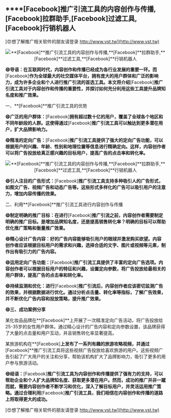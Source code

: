 ## ****[Facebook]**推广引流工具的内容创作与传播,**[Facebook]**拉群助手,**[Facebook]**过滤工具,**[Facebook]**行销机器人**

[😍想了解推广相关软件的朋友请登录 http://www.vst.tw](http://www.vst.tw)

 <center><img src="https://vst.tw/MP4/tuiguang/png/0.png" alt="**[Facebook]**推广引流工具的内容创作与传播,**[Facebook]**拉群助手,**[Facebook]**过滤工具,**[Facebook]**行销机器人"></center>

**😄导语：在互联网时代，内容创作和传播已经成为各行业发展的重要一环。而**[Facebook]**作为全球最大的社交媒体平台，拥有庞大的用户群体和广泛的影响力，成为许多企业和个人进行推广引流的首选工具。本文将介绍**[Facebook]**推广引流工具对于内容创作和传播的重要性，并探讨如何充分利用这些工具提升品牌知名度和推广效果。**

一、**[Facebook]**推广引流工具的优势

**😄广泛的用户群体：**[Facebook]**拥有超过数十亿的用户，覆盖了全球各个地区和不同年龄段的人群。这使得通过**[Facebook]**推广引流工具可以触达到更多潜在用户，扩大品牌影响力。**

**😄精准的定向广告：**[Facebook]**推广引流工具提供了强大的定向广告功能，可以根据用户的兴趣、年龄、性别和地理位置等信息进行精确定向。这样，内容创作者可以将广告投放给真正感兴趣的目标用户，提高广告的点击率和转化率。**

 <center><img src="https://vst.tw/MP4/tuiguang/png/0.png" alt="**[Facebook]**推广引流工具的内容创作与传播,**[Facebook]**拉群助手,**[Facebook]**过滤工具,**[Facebook]**行销机器人"></center>

**😄引人注目的广告形式：**[Facebook]**推广引流工具支持多种吸引人的广告形式，如图文广告、视频广告和动态广告等。这些形式多样化的广告可以吸引用户的注意力，增加内容传播的效果。**

二、利用**[Facebook]**推广引流工具进行内容创作与传播

**😄制定明确的推广目标：在进行**[Facebook]**推广引流之前，内容创作者需要制定明确的推广目标。是增加品牌知名度，还是提高销售转化率？明确的目标可以帮助优化推广策略和衡量推广效果。**

**😄精心设计广告内容：好的广告内容能够吸引用户的眼球并激发购买欲望。内容创作者应该根据目标用户的需求和兴趣，选择合适的文字、图片或视频等元素，制作出有吸引力的广告内容。**

**😄运用定向广告功能：**[Facebook]**推广引流工具提供了丰富的定向广告选项。内容创作者可以根据目标用户的特征和兴趣，设置定向参数，将广告投放给最相关的用户群体，提高广告的点击率和转化率。**

**😄持续监测和优化：进行**[Facebook]**推广引流后，内容创作者应该密切监测广告的效果，并根据数据进行优化。通过分析点击量、转化率等指标，了解广告效果，并不断优化广告内容和投放策略，提升推广效果。**

**😄三、成功案例分享**

某化妆品品牌在**[Facebook]**上开展了一次精准定向广告活动，将广告投放给25-35岁的女性用户群体。通过精心设计的广告内容和定向参数设置，该品牌获得了大量的点击量和用户互动，并且销售转化率显著提高。

某旅游机构在**[Facebook]**上发布了一系列有趣的旅游攻略视频，并通过**[Facebook]**推广引流工具将这些视频广告投放给喜欢旅游的用户。这些视频广告引起了广大用户的关注和分享，帮助该机构扩大了品牌影响力，吸引了更多的用户参与旅游活动。

**😄结语：**[Facebook]**推广引流工具为内容创作和传播提供了强有力的支持，可以帮助企业和个人扩大品牌知名度、获取更多潜在用户。然而，成功的推广并非一蹴而就，需要内容创作者不断学习和优化，深入了解目标用户，并灵活运用推广策略。通过合理利用**[Facebook]**推广引流工具，我们相信在内容创作和传播的道路上将取得更大的成功。**

[😍想了解推广相关软件的朋友请登录 http://www.vst.tw](http://www.vst.tw)



